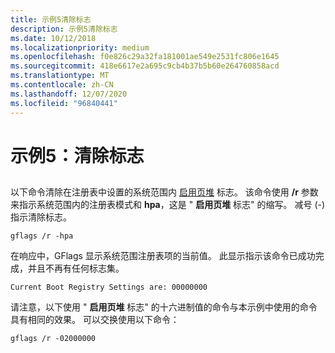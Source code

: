 ```yaml
---
title: 示例5清除标志
description: 示例5清除标志
ms.date: 10/12/2018
ms.localizationpriority: medium
ms.openlocfilehash: f0e826c29a32fa181001ae549e2531fc806e1645
ms.sourcegitcommit: 418e6617e2a695c9cb4b37b5b60e264760858acd
ms.translationtype: MT
ms.contentlocale: zh-CN
ms.lasthandoff: 12/07/2020
ms.locfileid: "96840441"
---
```

# <a name="example-5-clearing-a-flag"></a>示例5：清除标志


## <span id="ddk_example_5___clearing_a_flag_dtools"></span><span id="DDK_EXAMPLE_5___CLEARING_A_FLAG_DTOOLS"></span>


以下命令清除在注册表中设置的系统范围内 [启用页堆](enable-page-heap.md) 标志。 该命令使用 **/r** 参数来指示系统范围内的注册表模式和 **hpa**，这是 " **启用页堆** 标志" 的缩写。 减号 (-) 指示清除标志。

```console
gflags /r -hpa 
```

在响应中，GFlags 显示系统范围注册表项的当前值。 此显示指示该命令已成功完成，并且不再有任何标志集。

```console
Current Boot Registry Settings are: 00000000 
```

请注意，以下使用 " **启用页堆** 标志" 的十六进制值的命令与本示例中使用的命令具有相同的效果。 可以交换使用以下命令：

```console
gflags /r -02000000 
```

 

 





